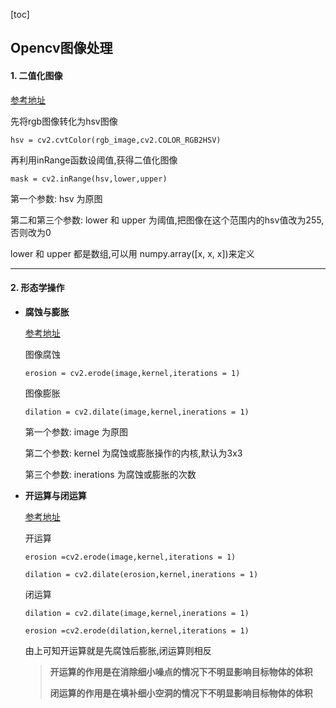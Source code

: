 [toc]

## Opencv图像处理

#### 1. 二值化图像

[参考地址](https://blog.csdn.net/hjxu2016/article/details/77834599)

先将rgb图像转化为hsv图像

`hsv = cv2.cvtColor(rgb_image,cv2.COLOR_RGB2HSV)`

再利用inRange函数设阈值,获得二值化图像

`mask = cv2.inRange(hsv,lower,upper)`

第一个参数: hsv 为原图

第二和第三个参数: lower 和 upper 为阈值,把图像在这个范围内的hsv值改为255,否则改为0

lower 和 upper 都是数组,可以用 numpy.array([x, x, x])来定义

***

#### 2. 形态学操作

* **腐蚀与膨胀**

  [参考地址](https://blog.csdn.net/hjxu2016/article/details/77837765)

  图像腐蚀

  `erosion = cv2.erode(image,kernel,iterations = 1)`

  图像膨胀

  `dilation = cv2.dilate(image,kernel,inerations = 1)`

  第一个参数: image 为原图

  第二个参数: kernel 为腐蚀或膨胀操作的内核,默认为3x3

  第三个参数: inerations 为腐蚀或膨胀的次数

  

* **开运算与闭运算**

  [参考地址](https://blog.csdn.net/chen134225/article/details/80874367?utm_medium=distribute.pc_relevant.none-task-blog-baidujs-2)

  开运算																

  `erosion =cv2.erode(image,kernel,iterations = 1)`

  `dilation = cv2.dilate(erosion,kernel,inerations = 1)`

  闭运算

  `dilation = cv2.dilate(image,kernel,inerations = 1)`

  `erosion =cv2.erode(dilation,kernel,iterations = 1)`

  由上可知开运算就是先腐蚀后膨胀,闭运算则相反

  > **开运算的作用是在消除细小噪点的情况下不明显影响目标物体的体积**
  >
  > **闭运算的作用是在填补细小空洞的情况下不明显影响目标物体的体积**